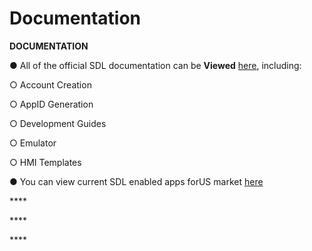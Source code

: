 # Documentation

**DOCUMENTATION**

●     All of the official SDL documentation can be **Viewed** [here](https://smartdevicelink.com/consortium/), including:

○     Account Creation

○     AppID Generation

○     Development Guides

○     Emulator

○     HMI Templates

●     You can view current SDL enabled apps forUS market [here](https://owner.ford.com/how-tos/sync-technology/all/applink/applink-app-catalog.html)

\*\*\*\*

\*\*\*\*

\*\*\*\*

